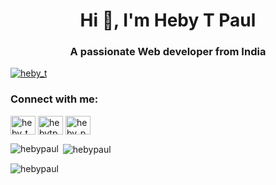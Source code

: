 <h1 align="center">Hi 👋, I'm Heby T Paul</h1>
<h3 align="center">A passionate Web developer from India</h3>

<p align="left"> <a href="https://twitter.com/heby_t" target="blank"><img src="https://img.shields.io/twitter/follow/heby_t?logo=twitter&style=for-the-badge" alt="heby_t" /></a> </p>

<h3 align="left">Connect with me:</h3>
<p align="left">
<a href="https://twitter.com/heby_t" target="blank"><img align="center" src="https://raw.githubusercontent.com/rahuldkjain/github-profile-readme-generator/master/src/images/icons/Social/twitter.svg" alt="heby_t" height="30" width="40" /></a>
<a href="https://linkedin.com/in/hebytpaul" target="blank"><img align="center" src="https://raw.githubusercontent.com/rahuldkjain/github-profile-readme-generator/master/src/images/icons/Social/linked-in-alt.svg" alt="hebytpaul" height="30" width="40" /></a>
<a href="https://instagram.com/heby_paul" target="blank"><img align="center" src="https://raw.githubusercontent.com/rahuldkjain/github-profile-readme-generator/master/src/images/icons/Social/instagram.svg" alt="heby_paul" height="30" width="40" /></a>
</p>

<p><img align="left" src="https://github-readme-stats.vercel.app/api/top-langs?username=hebypaul&show_icons=true&locale=en&layout=compact" alt="hebypaul" /></p>

<p>&nbsp;<img align="center" src="https://github-readme-stats.vercel.app/api?username=hebypaul&show_icons=true&locale=en" alt="hebypaul" /></p>

<p><img align="center" src="https://github-readme-streak-stats.herokuapp.com/?user=hebypaul&" alt="hebypaul" /></p>
